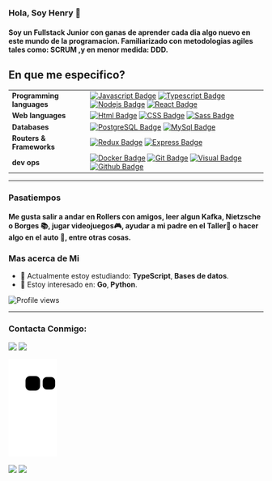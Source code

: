### Hola, Soy Henry 👋
#### Soy un Fullstack Junior con ganas de aprender cada dia algo nuevo en este mundo de la programacion. Familiarizado con metodologias agiles tales como: SCRUM ,y en menor medida: DDD. 


 <summary><h2 >En que me especifico?</h2></summary>
<p>


| | |
|----|---|
| **Programming languages** | [![Javascript Badge](https://img.shields.io/badge/-Javascript-F0DB4F?style=for-the-badge&labelColor=black&logo=javascript&logoColor=F0DB4F)](#) [![Typescript Badge](https://img.shields.io/badge/-Typescript-007acc?style=for-the-badge&labelColor=black&logo=typescript&logoColor=007acc)](#) [![Nodejs Badge](https://img.shields.io/badge/-Nodejs-3C873A?style=for-the-badge&labelColor=black&logo=node.js&logoColor=3C873A)](#) [![React Badge](https://img.shields.io/badge/-React-61DBFB?style=for-the-badge&labelColor=black&logo=react&logoColor=61DBFB)](#) 
| **Web languages** | [![Html Badge](https://img.shields.io/badge/-HTML-E34F26?style=for-the-badge&labelColor=black&logo=HTML5&logoColor=#E34F26)](#) [![CSS Badge](https://img.shields.io/badge/-CSS3-1572B6?style=for-the-badge&labelColor=black&logo=HTML5&logoColor=1572B6)](#) [![Sass Badge](https://img.shields.io/badge/-Sass-CC6699?style=for-the-badge&labelColor=black&logo=Sass&logoColor=CC6699)](#)
| **Databases** | [![PostgreSQL Badge](https://img.shields.io/badge/-PostgreSQL-4169E1?style=for-the-badge&labelColor=black&logo=PostgreSQL&logoColor=4169E1)](#) [![MySql Badge](https://img.shields.io/badge/-MySQL-4479A1?style=for-the-badge&labelColor=black&logo=MySQL&logoColor=FAF0D7)](#) 
| **Routers & Frameworks** |[![Redux Badge](https://img.shields.io/badge/-Redux-764ABC?style=for-the-badge&labelColor=black&logo=Redux&logoColor=764ABC)](#) [![Express Badge](https://img.shields.io/badge/-Express-357C3C?style=for-the-badge&labelColor=black&logo=Express&logoColor=357C3C)](#)  
|**dev ops**| [![Docker Badge](https://img.shields.io/badge/-Docker-2496ED?style=for-the-badge&labelColor=black&logo=Docker&logoColor=2496ED)](#) [![Git Badge](https://img.shields.io/badge/-Git-F05032?style=for-the-badge&labelColor=black&logo=Git&logoColor=F05032)](#) [![Visual Badge](https://img.shields.io/badge/-Visual%20Studio%20Code-007ACC?style=for-the-badge&labelColor=black&logo=Visual%20Studio%20Code&logoColor=007ACC)](#) [![Github Badge](https://img.shields.io/badge/-GitHub-FFE6AB?style=for-the-badge&labelColor=black&logo=GitHub&logoColor=FFE6AB)](#)  



</p>



<hr>

### Pasatiempos

#### Me gusta salir a andar en Rollers con amigos, leer algun Kafka, Nietzsche o Borges 📚, jugar videojuegos🎮, ayudar a mi padre en el Taller🔨 o hacer algo en el auto 🚗, entre otras cosas.

### Mas acerca de Mi
- 🌱 Actualmente estoy estudiando: <b>TypeScript</b>,<b> Bases de datos</b>.
- 💬 Estoy interesado en:  <b>Go</b>,<b> Python</b>.
<p align="left"> <img src="https://komarev.com/ghpvc/?username=elHenryettas&color=blue" alt="Profile views" /> </p>
  <hr>
  <h3>Contacta Conmigo:</h3>
<div> 
  <a href = "mailto:elhenryettas@gmail.com"><img src="https://img.shields.io/badge/-Gmail-%23333?style=for-the-badge&logo=gmail&logoColor=white" target="_blank"></a>
  <a href="https://www.linkedin.com/in/franciscogeary43829/" target="_blank"><img src="https://img.shields.io/badge/-LinkedIn-%230077B5?style=for-the-badge&logo=linkedin&logoColor=white" target="_blank"></a> 
</div>

  ![Snake animation](https://github.com/elHenryettas/elHenryettas/blob/output/github-contribution-grid-snake.svg)

<div> 
<img height='225em' src='https://github-readme-stats.vercel.app/api/top-langs/?username=elHenryettas&layout=compact)](https://github.com/anuraghazra/github-readme-stats'/>
<img height='225em' src='https://github-readme-stats.vercel.app/api?username=elHenryettas&show_icons=true&theme=dark)](https://github.com/anuraghazra/github-readme-stats'/>

  </div>
  
